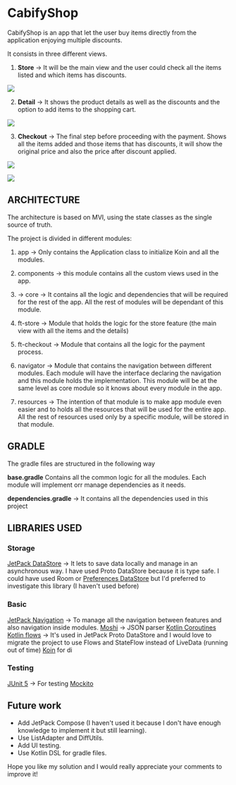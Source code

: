 # CabifyShop

CabifyShop is an app that let the user buy items directly from the application enjoying multiple discounts.

It consists in three different views.

1. **Store** -> It will be the main view and the user could check all the items listed and which items has discounts.

![](images/store_view_screenshot.png)

2. **Detail** -> It shows the product details as well as the discounts and the option to add items to the shopping cart.

![](images/detail_view_screenshot.png)

3. **Checkout** -> The final step before proceeding with the payment. Shows all the items added and those items that has discounts, it will show the original price and also
the price after discount applied.

![](images/checkout_before_discounts_screenshot.png)

![](images/checkout_after_discounts_screenshot.png)

## ARCHITECTURE

The architecture is based on MVI, using the state classes as the single source of truth.

The project is divided in different modules:

1. app -> Only contains the Application class to initialize Koin and all the modules.

2. components -> this module contains all the custom views used in the app.

3. -> core -> It contains all the logic and dependencies that will be required for the rest of the app. All the rest of modules will be dependant of this module.

4. ft-store -> Module that holds the logic for the store feature (the main view with all the items and the details)

5. ft-checkout -> Module that contains all the logic for the payment process.

6. navigator -> Module that contains the navigation between different modules. Each module will have the interface declaring the navigation and this module holds the implementation.
 This module will be at the same level as core module so it knows about every module in the app.

 7. resources -> The intention of that module is to make app module even easier and to holds all the resources that will be used for the entire app. All the rest of resources used only by a specific module, will be stored in that module.

## GRADLE

The gradle files are structured in the following way

**base.gradle** Contains all the common logic for all the modules. Each module will implement orr manage dependencies as it needs.

**dependencies.gradle** -> It contains all the dependencies used in this project

## LIBRARIES USED

### Storage
[JetPack DataStore](https://developer.android.com/topic/libraries/architecture/datastore?gclid=Cj0KCQjwjvaYBhDlARIsAO8PkE3d_r8Vqt6QMHbUVloXAcexqAx5fvQY84OSW6Rh-2ZsRfm8miDGl88aAtgGEALw_wcB&gclsrc=aw.ds) -> It lets to save data locally and manage in an asynchronous way. I have used Proto DataStore because it is type safe.
I could have used Room or [Preferences DataStore](https://developer.android.com/jetpack/androidx/releases/datastore?hl=es-419#preferences-datastore-dependencies) but I'd preferred to investigate this library (I haven't used before)
### Basic
[JetPack Navigation](https://developer.android.com/guide/navigation) -> To manage all the navigation between features and also navigation inside modules.
[Moshi](https://github.com/square/moshi) -> JSON parser
[Kotlin Coroutines](https://developer.android.com/kotlin/coroutines?gclid=Cj0KCQjwjvaYBhDlARIsAO8PkE0nwKJG8Fi5ksddI5GwB5Vw6gjui_Iim4SsbkTaCHwRqQgRhb89FN4aAssjEALw_wcB&gclsrc=aw.ds)
[Kotlin flows](https://developer.android.com/kotlin/flow) -> It's used in JetPack Proto DataStore and I would love to migrate the project to use Flows and StateFlow instead of LiveData (running out of time)
[Koin](https://insert-koin.io/) for di
### Testing
[JUnit 5](https://junit.org/junit5/docs/current/user-guide/) -> For testing
[Mockito](https://site.mockito.org/)


## Future work

- Add JetPack Compose (I haven't used it because I don't have enough knowledge to implement it but still learning).
- Use ListAdapter and DiffUtils.
- Add UI testing.
- Use Kotlin DSL for gradle files.


Hope you like my solution and I would really appreciate your comments to improve it!
